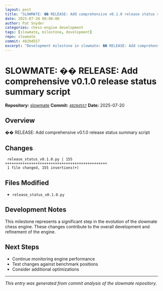 ```yaml
---
layout: post
title: "SLOWMATE: �� RELEASE: Add comprehensive v0.1.0 release status summary script"
date: 2025-07-20 00:00:00 
author: Pat Snyder
categories: chess-engine development
tags: [slowmate, milestone, development]
repo: slowmate
commit: 4028d557
excerpt: "Development milestone in slowmate: �� RELEASE: Add comprehensive v0.1.0 release status summary script"
---
```


# SLOWMATE: �� RELEASE: Add comprehensive v0.1.0 release status summary script

**Repository:** [slowmate](https://github.com/pssnyder/slowmate)
**Commit:** [`4028d557`](https://github.com/pssnyder/slowmate/commit/4028d557aff8e6f92f9ce3b003d9e1d88868204e)
**Date:** 2025-07-20

## Overview

�� RELEASE: Add comprehensive v0.1.0 release status summary script

## Changes

```
 release_status_v0.1.0.py | 155 +++++++++++++++++++++++++++++++++++++++++++++++
 1 file changed, 155 insertions(+)
```

## Files Modified

- `release_status_v0.1.0.py`

## Development Notes

This milestone represents a significant step in the evolution of the slowmate chess engine. These changes contribute to the overall development and refinement of the engine.

## Next Steps

- Continue monitoring engine performance
- Test changes against benchmark positions
- Consider additional optimizations

---

*This entry was generated from commit analysis of the slowmate repository.*
